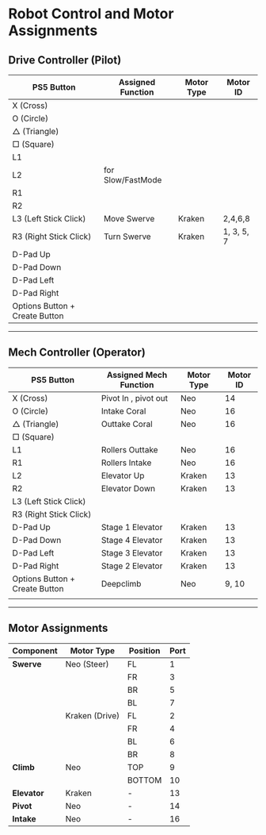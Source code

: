 # Robot Control and Motor Assignments

## **Drive Controller (Pilot)**

| PS5 Button                     | Assigned Function  | Motor Type | Motor ID   |
| ------------------------------ | ------------------ | ---------- | ---------- |
| X (Cross)                      |                    |            |            |
| O (Circle)                     |                    |            |            |
| △ (Triangle)                   |                    |            |            |
| □ (Square)                     |                    |            |            |
| L1                             |                    |            |            |
| L2                             |  for Slow/FastMode |            |            |
| R1                             |                    |            |            |
| R2                             |                    |            |            |
| L3 (Left Stick Click)          | Move Swerve        | Kraken     | 2,4,6,8    |
| R3 (Right Stick Click)         | Turn Swerve        | Kraken     | 1, 3, 5, 7 |
| D-Pad Up                       |                    |            |            |
| D-Pad Down                     |                    |            |            |
| D-Pad Left                     |                    |            |            |
| D-Pad Right                    |                    |            |            |
| Options Button + Create Button |                    |            |            |

---

## **Mech Controller (Operator)**

| PS5 Button                     | Assigned Mech Function | Motor Type | Motor ID |
| ------------------------------ | ---------------------- | ---------- | -------- |
| X (Cross)                      | Pivot In , pivot out   | Neo        | 14       |
| O (Circle)                     | Intake Coral           | Neo        | 16       |
| △ (Triangle)                   | Outtake Coral          | Neo        | 16       |
| □ (Square)                     |                        |            |          |
| L1                             | Rollers Outtake        | Neo        | 16       |
| R1                             | Rollers Intake         | Neo        | 16       |
| L2                             | Elevator Up            | Kraken     | 13       |
| R2                             | Elevator Down          | Kraken     | 13       |
| L3 (Left Stick Click)          |                        |            |          |
| R3 (Right Stick Click)         |                        |            |          |
| D-Pad Up                       | Stage 1 Elevator       | Kraken     | 13       |
| D-Pad Down                     | Stage 4 Elevator       | Kraken     | 13       |
| D-Pad Left                     | Stage 3 Elevator       | Kraken     | 13       |
| D-Pad Right                    | Stage 2 Elevator       | Kraken     | 13       |
| Options Button + Create Button | Deepclimb              | Neo        | 9, 10    |
|                                |                        |            |          |

---

## **Motor Assignments**

| Component    | Motor Type     | Position | Port | 
| ------------ | -------------- | -------- | ---- | 
| **Swerve**   | Neo (Steer)    | FL       | 1    | 
|              |                | FR       | 3    | 
|              |                | BR       | 5    | 
|              |                | BL       | 7    | 
|              | Kraken (Drive) | FL       | 2    | 
|              |                | FR       | 4    | 
|              |                | BL       | 6    | 
|              |                | BR       | 8    | 
| **Climb**    | Neo            | TOP      | 9    | 
|              |                | BOTTOM   | 10   | 
| **Elevator** | Kraken         | -        | 13   | 
| **Pivot**    | Neo            | -        | 14   | 
| **Intake**   | Neo            | -        | 16   | 


